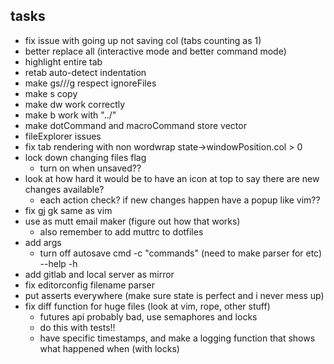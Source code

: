 ## tasks
- fix issue with going up not saving col (tabs counting as 1)
- better replace all (interactive mode and better command mode)
- highlight entire tab
- retab auto-detect indentation
- make gs///g respect ignoreFiles
- make s copy
- make dw work correctly
- make b work with "../"
- make dotCommand and macroCommand store vector
- fileExplorer issues
- fix tab rendering with non wordwrap state->windowPosition.col > 0
- lock down changing files flag
  - turn on when unsaved??
- look at how hard it would be to have an icon at top to say there are new changes available?
  - each action check? if new changes happen have a popup like vim??
- fix gj gk same as vim
- use as mutt email maker (figure out how that works)
  - also remember to add muttrc to dotfiles
- add args
  - turn off autosave cmd
  -c "commands" (need to make parser for <c-h> <cr> etc)
  --help
  -h
- add gitlab and local server as mirror
- fix editorconfig filename parser
- put asserts everywhere (make sure state is perfect and i never mess up)
- fix diff function for huge files (look at vim, rope, other stuff)
  - futures api probably bad, use <pthread> semaphores and locks
  - do this with tests!!
  - have specific timestamps, and make a logging function that shows what happened when (with locks)
